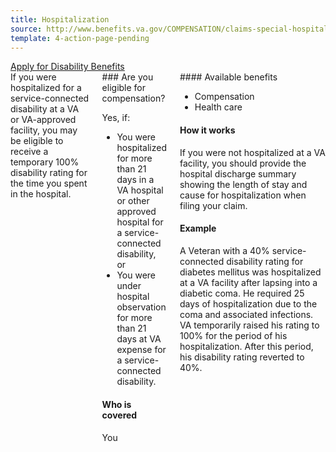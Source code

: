```yaml
---
title: Hospitalization
source: http://www.benefits.va.gov/COMPENSATION/claims-special-hospital_treatment.asp
template: 4-action-page-pending
---
```


<div class="main" role="main" markdown="0">

<div class="action-bar">
  <div class="row">
    <div class="small-12 columns">
      <a class="usa-button-primary" href="{{ site.url}}/disability-benefits/get/">Apply for Disability Benefits</a>
    </div>
  </div>
</div>

<div class="section one" markdown="0">
<div class="primary" markdown="0">
<div class="row" markdown="0">
<div class="small-12 columns" markdown="1">
<div markdown="1">
If you were hospitalized for a service-connected disability at a VA or VA-approved facility, you may be eligible to receive a temporary 100% disability rating for the time you spent in the hospital.
</div>
<div class="call-out" markdown="1">
### Are you eligible for compensation?

Yes, if:

- You were hospitalized for more than 21 days in a VA hospital or other approved hospital for a service-connected disability, or
- You were under hospital observation for more than 21 days at VA expense for a service-connected disability.

#### Who is covered

You
</div>
<div markdown="1">
#### Available benefits

- Compensation
- Health care

#### How it works

If you were not hospitalized at a VA facility, you should provide the hospital discharge summary showing the length of stay and cause for hospitalization when filing your claim.

#### Example

A Veteran with a 40% service-connected disability rating for diabetes mellitus was hospitalized at a VA facility after lapsing into a diabetic coma. He required 25 days of hospitalization due to the coma and associated infections. VA temporarily raised his rating to 100% for the period of his hospitalization. After this period, his disability rating reverted to 40%.
</div>
</div>

</div>
</div>
</div>
